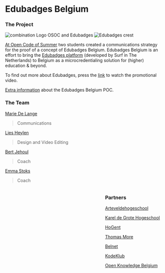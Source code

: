 # Edubadges Belgium

### The Project

![combination Logo OSOC and Edubadges](Foto_belnet.png)
![Edubadges crest](Tekengebied_1.png)

[At Open Code of Summer](https://osoc.be/) two students created a communications strategy for the proof of a concept of Edubadges Belgium. Edubadges Belgium is an effort to bring the [Edubadges platform](https://www.surf.nl/en/edubadges-issuing-digital-certificates-to-students) (developed by Surf in The Netherlands) to Belgium as a microcredentialing solution for (higher) education & beyond.


To find out more about Edubadges, press the [link]() to watch the promotional video. 

[Extra information](README) about the Edubadges Belgium POC. 


<style>
div {
 float: right;
}
</style>

### The Team

[Marie De Lange](https://www.linkedin.com/in/marie-de-lange-ab9a8217a/) 
> Communications

[Lies Heylen](https://www.linkedin.com/in/lies-heylen/)
> Design and Video Editing

[Bert Jehoul](https://www.linkedin.com/in/bertjehoul/) 
>Coach

[Emma Stoks](https://github.com/emmastoks)
>Coach
<div>

### Partners

[Arteveldehogeschool](https://www.arteveldehogeschool.be/)

[Karel de Grote Hogeschool](https://www.kdg.be/)

[HoGent](https://www.hogent.be/)

[Thomas More](https://www.thomasmore.be/)

[Belnet](https://belnet.be/nl)

[KodeKlub](https://kodeklub.nl/)

[Open Knowledge Belgium](https://openknowledge.be/)
</div>




